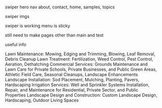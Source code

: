 swiper hero
nav
about, contact, home, samples, topics

swiper imgs

swiper is working menu is sticky

still need to make pages other than main and test

useful info

Lawn Maintenance: Mowing, Edging and Trimming, Blowing, Leaf Removal, Debris Cleanup
Lawn Treatment: Fertilization, Weed Control, Pest Control, Aeration, Dethatching
Commercial Services: Grounds Maintenance and Lawn Care for Private Schools, Private Businesses, and Public Green Areas, Athletic Field Care, Seasonal Cleanups, Landscape Enhancements
Landscape Installation: Sod Placement, Mulching, Planting, Pavers, Hardscaping
Irrigation Services: Well and Sprinkler Systems Installation, Repair, and Maintenance for Residential, Private Sector, and Public Properties
Landscape Design and Construction: Custom Landscape Design, Hardscaping, Outdoor Living Spaces
